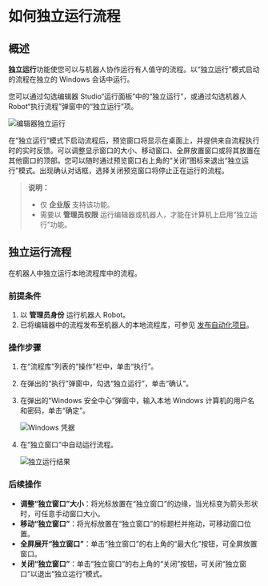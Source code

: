 # 如何独立运行流程

## 概述

**独立运行**功能使您可以与机器人协作运行有人值守的流程。以“独立运行”模式启动的流程在独立的 Windows 会话中运行。

您可以通过勾选编辑器 Studio“运行面板”中的“独立运行”，或通过勾选机器人 Robot“执行流程”弹窗中的“独立运行”项。

![编辑器独立运行](https://docimages.blob.core.chinacloudapi.cn/images/BestPractices/robotrunalone20210805.png)

在“独立运行”模式下启动流程后，预览窗口将显示在桌面上，并提供来自流程执行时的实时反馈。可以调整显示窗口的大小、移动窗口、全屏放置窗口或将其放置在其他窗口的顶部。您可以随时通过预览窗口右上角的“关闭”图标来退出“独立运行”模式。出现确认对话框，选择关闭预览窗口将停止正在运行的流程。

> **说明：**
>
> - 仅 **企业版** 支持该功能。
> - 需要以 **管理员权限** 运行编辑器或机器人，才能在计算机上启用“独立运行”功能。

## 独立运行流程

在机器人中独立运行本地流程库中的流程。

### 前提条件

1. 以 **管理员身份** 运行机器人 Robot。
2. 已将编辑器中的流程发布至机器人的本地流程库，可参见 [发布自动化项目](../Studio/process/PublishProject.md)。

### 操作步骤

1. 在“流程库”列表的“操作”栏中，单击“执行”。
2. 在弹出的“执行”弹窗中，勾选“独立运行”，单击“确认”。
3. 在弹出的“Windows 安全中心”弹窗中，输入本地 Windows 计算机的用户名和密码，单击“确定”。

    ![Windows 凭据](https://docimages.blob.core.chinacloudapi.cn/images/BestPractices/inputcredentials20210805.png)

4. 在“独立窗口”中自动运行流程。

    ![独立运行结果](https://docimages.blob.core.chinacloudapi.cn/images/BestPractices/runaloneresult20210805.png)

### 后续操作

- **调整“独立窗口”大小**：将光标放置在“独立窗口”的边缘，当光标变为箭头形状时，可任意手动窗口大小。
- **移动“独立窗口”**：将光标放置在“独立窗口”的标题栏并拖动，可移动窗口位置。
- **全屏展开“独立窗口”**：单击“独立窗口”的右上角的“最大化”按钮，可全屏放置窗口。
- **关闭“独立窗口”**：单击“独立窗口”的右上角的“关闭”按钮，可关闭“独立窗口”以退出“独立运行”模式。
